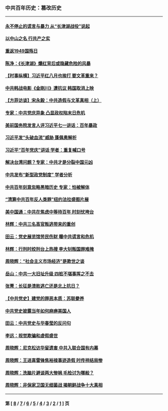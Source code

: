 ### 中共百年历史：篡改历史
---
#### [永不停止的谎言与暴力 从“长津湖战役”说起](../../pages/nf1176115/n13494094.md?08300430) 
#### [以中山之名 行共产之实](../../pages/nf1176115/n13346437.md?08300430) 
#### [重返1949国殇日](../../pages/nf1176115/n13346372.md?08300430) 
#### [陈净：《长津湖》爆红背后或隐藏危险的风暴](../../pages/nf1176115/n13314364.md?08300430) 
#### [【时事纵横】习近平红八月也挨打 要文革重来？](../../pages/nf1176115/n13231393.md?08300430) 
#### [中共韩战电影《金刚川》遭抗议 韩国取消上映](../../pages/nf1176115/n13219114.md?08300430) 
#### [【方菲访谈】宋永毅：中共造假与文革真相（上）](../../pages/nf1176115/n13200760.md?08300430) 
#### [专家：中共党庆异象 凸显政权陷末日危机](../../pages/nf1176115/n13067084.md?08300430) 
#### [美前国务院发言人评习近平七一讲话：百年暴政](../../pages/nf1176115/n13066986.md?08300430) 
#### [习近平发“头破血流”威胁 蓬佩奥解析](../../pages/nf1176115/n13063604.md?08300430) 
#### [习近平“百年党庆”讲话 学者：重复喊口号](../../pages/nf1176115/n13061411.md?08300430) 
#### [解决台湾问题？专家：中共才是分裂中国元凶](../../pages/nf1176115/n13060811.md?08300430) 
#### [中共发布“新型政党制度” 学者分析](../../pages/nf1176115/n13056354.md?08300430) 
#### [中共百年刻意忽略黑暗历史 专家：怕被解体](../../pages/nf1176115/n13056056.md?08300430) 
#### [“清算中共百年反人类罪”纽约法拉盛图片展](../../pages/nf1176115/n13052220.md?08300430) 
#### [美中国通：中共在焦虑中等待百年 时刻忧垮台](../../pages/nf1176115/n13048820.md?08300430) 
#### [林辉：中共三名高官叛逃带来的重创](../../pages/nf1176115/n13035206.md?08300430) 
#### [田云：党史展览馆劳民伤财 曝中共谎言和危机](../../pages/nf1176115/n13033900.md?08300430) 
#### [林辉：行刑时绞刑台上热搜 李大钊叛国罪难掩](../../pages/nf1176115/n13031965.md?08300430) 
#### [周晓辉：“社会主义市场经济”是欺世之谈](../../pages/nf1176115/n13024090.md?08300430) 
#### [岳山：中共一大旧址升级 四桩不堪事挥之不去](../../pages/nf1176115/n13021697.md?08300430) 
#### [张菁：长征是溃败逃亡还是北上抗日？](../../pages/nf1176115/n13020585.md?08300430) 
#### [【中共党史】建党的罪恶本质：苏联豢养](../../pages/nf1176115/n13011888.md?08300430) 
#### [中共党史披露当年如何麻痹美国人](../../pages/nf1176115/n12966400.md?08300430) 
#### [田云：中共党史与华春莹的反问句](../../pages/nf1176115/n12765178.md?08300430) 
#### [李远：视觉欺骗和虚假盛世](../../pages/nf1176115/n12993376.md?08300430) 
#### [周晓辉：尼克松访华留遗害 中共入联合国有内幕](../../pages/nf1176115/n12991422.md?08300430) 
#### [周晓辉：王进喜雷锋焦裕禄事迹造假 时传祥结局惨](../../pages/nf1176115/n12985497.md?08300430) 
#### [周晓辉：洗脑片避谈两大惨祸 毛检讨为哪般？](../../pages/nf1176115/n12971285.md?08300430) 
#### [周晓辉：非保家卫国无细菌战 揭朝鲜战争十大真相](../../pages/nf1176115/n12954161.md?08300430) 

---
#### 第 [ [8](./8.md?08300430) / [7](./7.md?08300430) / [6](./6.md?08300430) / [5](./5.md?08300430) / [4](./4.md?08300430) / [3](./3.md?08300430) / [2](./2.md?08300430) / [1](./1.md?08300430) ] 页
